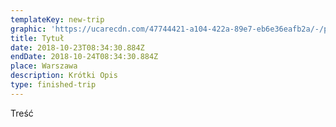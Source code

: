 ```yaml
---
templateKey: new-trip
graphic: 'https://ucarecdn.com/47744421-a104-422a-89e7-eb6e36eafb2a/-/preview/'
title: Tytuł
date: 2018-10-23T08:34:30.884Z
endDate: 2018-10-24T08:34:30.884Z
place: Warszawa
description: Krótki Opis
type: finished-trip
---
```

Treść
